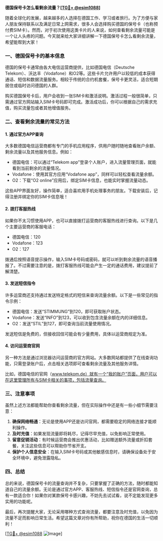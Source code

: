 **德国保号卡怎么看剩余流量？[[TG💪+ @esim1088](https://t.me/s/esim1088)]**

随着全球化的发展，越来越多的人选择在德国工作、学习或者旅行。为了方便与家人朋友保持联系以及满足日常上网需求，很多人会选择购买德国的保号卡（也称预付费SIM卡）。然而，对于初次使用这类卡片的人来说，如何查看剩余流量可能是一个让人头疼的问题。今天就来给大家详细讲解一下德国保号卡怎么看剩余流量，希望能帮到大家！

### 一、德国保号卡的基本信息

德国的保号卡通常由各大电信运营商提供，比如德国电信（Deutsche Telekom）、沃达丰（Vodafone）和O2等。这些卡片允许用户以较低的成本获得通话、短信和数据流量服务。相较于传统的合约机套餐，保号卡更灵活，适合短期居住或临时访问德国的人群。

购买德国保号卡后，用户会收到一张SIM卡和激活说明。激活过程一般很简单，只需通过官方网站输入SIM卡号码即可完成。激活成功后，你可以根据自己的需求充值，购买流量包或者其他增值服务。

### 二、查看剩余流量的常见方法

#### 1. **通过官方APP查询**
   大多数德国电信运营商都有专门的手机应用程序，供用户随时随地查看账户余额、剩余流量以及其他服务信息。例如：
   
   - 德国电信：可以通过“Telekom app”登录个人账户，进入流量管理页面，就能看到当前剩余的流量情况。
   - Vodafone：使用其官方应用“Vodafone app”，同样可以轻松查看流量余额。
   - O2：下载“O2 online”应用后，绑定SIM卡信息，也能实时掌握流量动态。

   这些APP界面友好，操作简单，适合喜欢用手机处理事务的朋友。下载安装后，记得注册并绑定你的SIM卡信息哦！

#### 2. **拨打客服热线**
   如果你不太习惯使用APP，也可以直接拨打运营商的客服热线进行查询。以下是几个主要运营商的客服电话：

   - 德国电信：120
   - Vodafone：123
   - O2：127

   拨通后按照语音提示操作，输入SIM卡号码或密码，就可以听到剩余流量的语音播报了。不过需要注意的是，拨打客服热线可能会产生一定的通话费用，建议提前了解清楚。

#### 3. **发送短信指令**
   许多运营商还支持通过发送特定格式的短信来查询流量余额。以下是一些常见的指令示例：

   - 德国电信：发送“STIMMUNG”到120，即可获取账户状态。
   - Vodafone：发送“INFO”到123，可以收到包含流量余额在内的详细信息。
   - O2：发送“STIL”到127，即可查询当前流量使用情况。

   发送短信是免费的，但接收回信可能会有少量费用，具体以运营商规定为准。

#### 4. **访问运营商官网**
   另一种方法是通过浏览器访问运营商的官方网站。大多数网站都提供了在线查询功能，只需登录账户后，点击相关选项即可查看剩余流量及其他服务详情。

   比如，德国电信的官网（www.telekom.de）就有一个“我的账户”页面，用户可以在这里管理所有与SIM卡相关的事项，包括流量查询。

### 三、注意事项

虽然上述方法都能帮助你查看剩余流量，但在实际操作中还是有一些小细节需要注意：

1. **确保网络畅通**：无论是使用APP还是访问官网，都需要稳定的网络连接才能顺利操作。
2. **及时充值**：如果发现流量即将耗尽，记得尽早充值，以免影响正常使用。
3. **留意促销活动**：有时候运营商会推出优惠活动，比如赠送额外流量或折扣套餐，关注这些信息可以帮助你节省开支。
4. **保护个人信息安全**：在输入SIM卡号码或其他敏感信息时，请确保设备处于安全环境中，避免泄露隐私。

### 四、总结

总的来说，德国保号卡的流量查询并不复杂，只要掌握了正确的方法，随时都能知道自己的流量余额。无论是通过官方APP、客服热线、短信指令还是官网查询，总有一款适合你！如果你对某款保号卡感兴趣，不妨先去试试看，说不定能发现更多实用的功能呢。

最后，再次提醒大家，无论采用哪种方式查询流量，都要注意及时充值，以免因为流量不足而影响日常生活。希望这篇文章对你有所帮助，祝你在德国的生活一切顺利！

[[TG💪+ @esim1088](https://t.me/s/esim1088) ![Image](https://i.postimg.cc/4NQfJmqS/Snipaste-2025-05-13-00-14-12.png)]